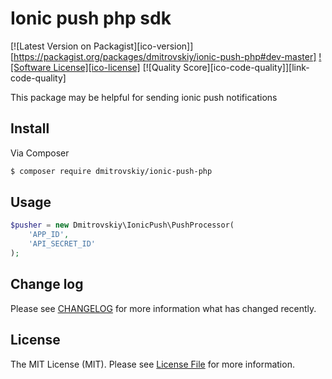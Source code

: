 # Ionic push php sdk

[![Latest Version on Packagist][ico-version]][https://packagist.org/packages/dmitrovskiy/ionic-push-php#dev-master]
[![Software License][ico-license]](LICENSE.md)
[![Quality Score][ico-code-quality]][link-code-quality]

This package may be helpful for sending ionic push notifications

## Install

Via Composer

``` bash
$ composer require dmitrovskiy/ionic-push-php
```

## Usage

``` php
$pusher = new Dmitrovskiy\IonicPush\PushProcessor(
    'APP_ID',
    'API_SECRET_ID'
);
```

## Change log

Please see [CHANGELOG](CHANGELOG.md) for more information what has changed recently.

## License

The MIT License (MIT). Please see [License File](LICENSE.md) for more information.
